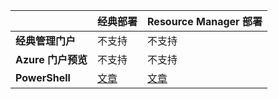 | | **经典部署** | **Resource Manager 部署** |
|----------------------------------------|-------------|----------------------|
| **经典管理门户** | 不支持 | 不支持 |
| **Azure 门户预览** | 不支持 | 不支持 |
| **PowerShell** | [文章](/documentation/articles/vpn-gateway-about-forced-tunneling/) | [文章](/documentation/articles/vpn-gateway-forced-tunneling-rm/) |
 

<!---HONumber=Mooncake_0425_2016-->
